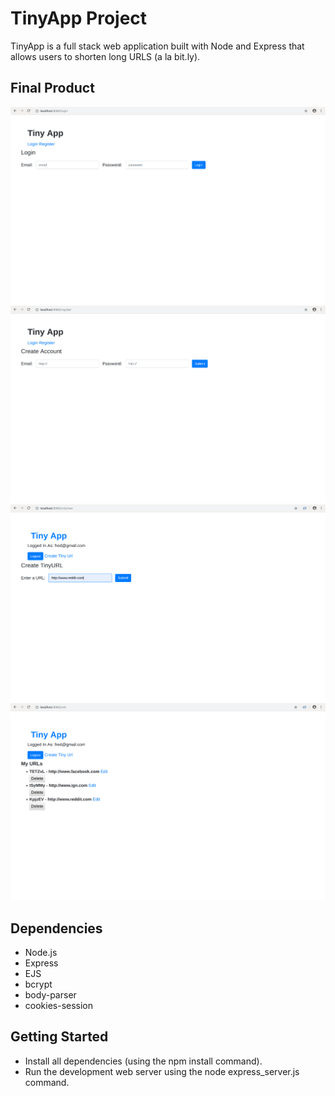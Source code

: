 # TinyApp Project

TinyApp is a full stack web application built with Node and Express that allows users to shorten long URLS (a la bit.ly).

## Final Product
!["Login Page"](https://github.com/MeselIsaac/TinyApp/blob/master/images/TinyApp_Login.png)
!["Registration Page"](https://github.com/MeselIsaac/TinyApp/blob/master/images/TinyApp_Register.png)
!["Url Creation Page"](https://github.com/MeselIsaac/TinyApp/blob/master/images/TinyApp_Urls_Creation_Page.png)
!["User Homepage"](https://github.com/MeselIsaac/TinyApp/blob/master/images/TinyApp_Urls_Homepage.png)
## Dependencies

- Node.js
- Express
- EJS
- bcrypt
- body-parser
- cookies-session

## Getting Started
- Install all dependencies (using the npm install command).
- Run the development web server using the node express_server.js command.
